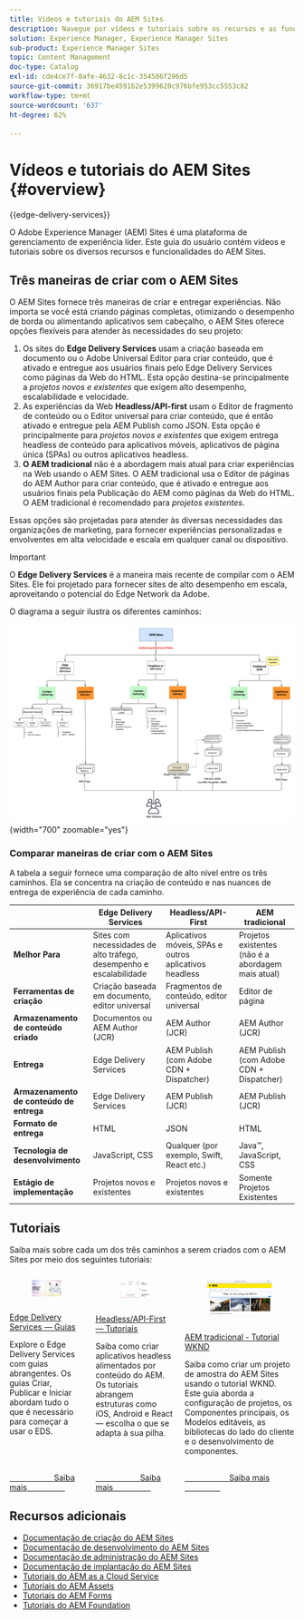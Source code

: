 ```yaml
---
title: Vídeos e tutoriais do AEM Sites
description: Navegue por vídeos e tutoriais sobre os recursos e as funcionalidades do Adobe Experience Manager Sites. O AEM Sites é uma plataforma líder em gerenciamento de experiência.
solution: Experience Manager, Experience Manager Sites
sub-product: Experience Manager Sites
topic: Content Management
doc-type: Catalog
exl-id: cde4ce7f-0afe-4632-8c1c-354586f296d5
source-git-commit: 36917be459162e5399620c976bfe953cc5553c82
workflow-type: tm+mt
source-wordcount: '637'
ht-degree: 62%

---
```


# Vídeos e tutoriais do AEM Sites {#overview}

{{edge-delivery-services}}

O Adobe Experience Manager (AEM) Sites é uma plataforma de gerenciamento de experiência líder. Este guia do usuário contém vídeos e tutoriais sobre os diversos recursos e funcionalidades do AEM Sites.

## Três maneiras de criar com o AEM Sites

O AEM Sites fornece três maneiras de criar e entregar experiências. Não importa se você está criando páginas completas, otimizando o desempenho de borda ou alimentando aplicativos sem cabeçalho, o AEM Sites oferece opções flexíveis para atender às necessidades do seu projeto:

1. Os sites do **Edge Delivery Services** usam a criação baseada em documento ou o Adobe Universal Editor para criar conteúdo, que é ativado e entregue aos usuários finais pelo Edge Delivery Services como páginas da Web do HTML. Esta opção destina-se principalmente a _projetos novos e existentes_ que exigem alto desempenho, escalabilidade e velocidade.
1. As experiências da Web **Headless/API-first** usam o Editor de fragmento de conteúdo ou o Editor universal para criar conteúdo, que é então ativado e entregue pela AEM Publish como JSON. Esta opção é principalmente para _projetos novos e existentes_ que exigem entrega headless de conteúdo para aplicativos móveis, aplicativos de página única (SPAs) ou outros aplicativos headless.
1. **O AEM tradicional** não é a abordagem mais atual para criar experiências na Web usando o AEM Sites. O AEM tradicional usa o Editor de páginas do AEM Author para criar conteúdo, que é ativado e entregue aos usuários finais pela Publicação do AEM como páginas da Web do HTML. O AEM tradicional é recomendado para _projetos existentes_.

Essas opções são projetadas para atender às diversas necessidades das organizações de marketing, para fornecer experiências personalizadas e envolventes em alta velocidade e escala em qualquer canal ou dispositivo.

>[!IMPORTANT]
>
> O **Edge Delivery Services** é a maneira mais recente de compilar com o AEM Sites. Ele foi projetado para fornecer sites de alto desempenho em escala, aproveitando o potencial do Edge Network da Adobe.

O diagrama a seguir ilustra os diferentes caminhos:

![AEM-Sites-Content-Authoring-and-Experience-Delivery-Paths.png](./assets/aem-sites-authoring-and-experience-delivery-paths.png){width="700" zoomable="yes"}

### Comparar maneiras de criar com o AEM Sites

A tabela a seguir fornece uma comparação de alto nível entre os três caminhos. Ela se concentra na criação de conteúdo e nas nuances de entrega de experiência de cada caminho.

|            | Edge Delivery Services | Headless/API-First | AEM tradicional |
|---------------------|------------------------------|---------------------------------|---------------------------------------------|
| **Melhor Para** | Sites com necessidades de alto tráfego, desempenho e escalabilidade | Aplicativos móveis, SPAs e outros aplicativos headless | Projetos existentes (não é a abordagem mais atual) |
| **Ferramentas de criação** | Criação baseada em documento, editor universal | Fragmentos de conteúdo, editor universal | Editor de página |
| **Armazenamento de conteúdo criado** | Documentos ou AEM Author (JCR) | AEM Author (JCR) | AEM Author (JCR) |
| **Entrega** | Edge Delivery Services | AEM Publish (com Adobe CDN + Dispatcher) | AEM Publish (com Adobe CDN + Dispatcher) |
| **Armazenamento de conteúdo de entrega** | Edge Delivery Services | AEM Publish (JCR) | AEM Publish (JCR) |
| **Formato de entrega** | HTML | JSON | HTML |
| **Tecnologia de desenvolvimento** | JavaScript, CSS | Qualquer (por exemplo, Swift, React etc.) | Java™, JavaScript, CSS |
| **Estágio de implementação** | Projetos novos e existentes | Projetos novos e existentes | Somente Projetos Existentes |

## Tutoriais

Saiba mais sobre cada um dos três caminhos a serem criados com o AEM Sites por meio dos seguintes tutoriais:

<!-- CARDS

* https://www.aem.live/docs/
  {title = Edge Delivery Services - Guides}
  {description = Explore Edge Delivery Services with comprehensive guides. The Build, Publish, and Launch guides cover everything you need to get started with EDS.}
  {image = ./assets/edge-delivery-services.png}
  {target = _blank}
* https://experienceleague.adobe.com/pt-br/docs/experience-manager-learn/getting-started-with-aem-headless/overview
  {title = Headless/API-First - Tutorials}
  {description = Learn how to build headless applications powered by AEM content. Tutorials cover frameworks like iOS, Android, and React—choose what fits your stack.}
  {image = ./assets/headless.png}
  {target = _self}
* https://experienceleague.adobe.com/pt-br/docs/experience-manager-learn/getting-started-wknd-tutorial-develop/overview
  {title = Traditional AEM - WKND Tutorial}
  {description = Learn how to build a sample AEM Sites project using the WKND tutorial. This guide walks you through project setup, Core Components, Editable Templates, client-side libraries, and component development.}
  {image = ./assets/aem-wknd-spa-editor-tutorial.png}
  {target = _self}
-->
<!-- START CARDS HTML - DO NOT MODIFY BY HAND -->
<div class="columns">
    <div class="column is-half-tablet is-half-desktop is-one-third-widescreen" aria-label="Edge Delivery Services - Guides">
        <div class="card" style="height: 100%; display: flex; flex-direction: column; height: 100%;">
            <div class="card-image">
                <figure class="image x-is-16by9">
                    <a href="https://www.aem.live/docs/" title="Edge Delivery Services — Guias" target="_blank" rel="referrer">
                        <img class="is-bordered-r-small" src="./assets/edge-delivery-services.png" alt="Edge Delivery Services — Guias"
                             style="width: 100%; aspect-ratio: 16 / 9; object-fit: cover; overflow: hidden; display: block; margin: auto;">
                    </a>
                </figure>
            </div>
            <div class="card-content is-padded-small" style="display: flex; flex-direction: column; flex-grow: 1; justify-content: space-between;">
                <div class="top-card-content">
                    <p class="headline is-size-6 has-text-weight-bold">
                        <a href="https://www.aem.live/docs/" target="_blank" rel="referrer" title="Edge Delivery Services — Guias">Edge Delivery Services — Guias</a>
                    </p>
                    <p class="is-size-6">Explore o Edge Delivery Services com guias abrangentes. Os guias Criar, Publicar e Iniciar abordam tudo o que é necessário para começar a usar o EDS.</p>
                </div>
                <a href="https://www.aem.live/docs/" target="_blank" rel="referrer" class="spectrum-Button spectrum-Button--outline spectrum-Button--primary spectrum-Button--sizeM" style="align-self: flex-start; margin-top: 1rem;">
                    <span class="spectrum-Button-label has-no-wrap has-text-weight-bold">Saiba mais</span>
                </a>
            </div>
        </div>
    </div>
    <div class="column is-half-tablet is-half-desktop is-one-third-widescreen" aria-label="Headless/API-First - Tutorials">
        <div class="card" style="height: 100%; display: flex; flex-direction: column; height: 100%;">
            <div class="card-image">
                <figure class="image x-is-16by9">
                    <a href="https://experienceleague.adobe.com/pt-br/docs/experience-manager-learn/getting-started-with-aem-headless/overview" title="Headless/API-First — Tutoriais" target="_self" rel="referrer">
                        <img class="is-bordered-r-small" src="./assets/headless.png" alt="Headless/API-First — Tutoriais"
                             style="width: 100%; aspect-ratio: 16 / 9; object-fit: cover; overflow: hidden; display: block; margin: auto;">
                    </a>
                </figure>
            </div>
            <div class="card-content is-padded-small" style="display: flex; flex-direction: column; flex-grow: 1; justify-content: space-between;">
                <div class="top-card-content">
                    <p class="headline is-size-6 has-text-weight-bold">
                        <a href="https://experienceleague.adobe.com/pt-br/docs/experience-manager-learn/getting-started-with-aem-headless/overview" target="_self" rel="referrer" title="Headless/API-First — Tutoriais">Headless/API-First — Tutoriais</a>
                    </p>
                    <p class="is-size-6">Saiba como criar aplicativos headless alimentados por conteúdo do AEM. Os tutoriais abrangem estruturas como iOS, Android e React — escolha o que se adapta à sua pilha.</p>
                </div>
                <a href="https://experienceleague.adobe.com/pt-br/docs/experience-manager-learn/getting-started-with-aem-headless/overview" target="_self" rel="referrer" class="spectrum-Button spectrum-Button--outline spectrum-Button--primary spectrum-Button--sizeM" style="align-self: flex-start; margin-top: 1rem;">
                    <span class="spectrum-Button-label has-no-wrap has-text-weight-bold">Saiba mais</span>
                </a>
            </div>
        </div>
    </div>
    <div class="column is-half-tablet is-half-desktop is-one-third-widescreen" aria-label="Traditional AEM - WKND Tutorial">
        <div class="card" style="height: 100%; display: flex; flex-direction: column; height: 100%;">
            <div class="card-image">
                <figure class="image x-is-16by9">
                    <a href="https://experienceleague.adobe.com/pt-br/docs/experience-manager-learn/getting-started-wknd-tutorial-develop/overview" title="AEM tradicional - Tutorial WKND" target="_self" rel="referrer">
                        <img class="is-bordered-r-small" src="./assets/aem-wknd-spa-editor-tutorial.png" alt="AEM tradicional - Tutorial WKND"
                             style="width: 100%; aspect-ratio: 16 / 9; object-fit: cover; overflow: hidden; display: block; margin: auto;">
                    </a>
                </figure>
            </div>
            <div class="card-content is-padded-small" style="display: flex; flex-direction: column; flex-grow: 1; justify-content: space-between;">
                <div class="top-card-content">
                    <p class="headline is-size-6 has-text-weight-bold">
                        <a href="https://experienceleague.adobe.com/pt-br/docs/experience-manager-learn/getting-started-wknd-tutorial-develop/overview" target="_self" rel="referrer" title="AEM tradicional - Tutorial WKND">AEM tradicional - Tutorial WKND</a>
                    </p>
                    <p class="is-size-6">Saiba como criar um projeto de amostra do AEM Sites usando o tutorial WKND. Este guia aborda a configuração de projetos, os Componentes principais, os Modelos editáveis, as bibliotecas do lado do cliente e o desenvolvimento de componentes.</p>
                </div>
                <a href="https://experienceleague.adobe.com/pt-br/docs/experience-manager-learn/getting-started-wknd-tutorial-develop/overview" target="_self" rel="referrer" class="spectrum-Button spectrum-Button--outline spectrum-Button--primary spectrum-Button--sizeM" style="align-self: flex-start; margin-top: 1rem;">
                    <span class="spectrum-Button-label has-no-wrap has-text-weight-bold">Saiba mais</span>
                </a>
            </div>
        </div>
    </div>
</div>
<!-- END CARDS HTML - DO NOT MODIFY BY HAND -->


## Recursos adicionais

* [Documentação de criação do AEM Sites](https://experienceleague.adobe.com/pt-br/docs/experience-manager-65/content/sites/authoring/essentials/first-steps)
* [Documentação de desenvolvimento do AEM Sites](https://experienceleague.adobe.com/pt-br/docs/experience-manager-65/content/implementing/developing/introduction/getting-started)
* [Documentação de administração do AEM Sites](https://experienceleague.adobe.com/pt-br/docs/experience-manager-65/content/sites/administering/home)
* [Documentação de implantação do AEM Sites](https://experienceleague.adobe.com/pt-br/docs/experience-manager-65/content/implementing/deploying/introduction/platform)
* [Tutoriais do AEM as a Cloud Service](/help/cloud-service/overview.md)
* [Tutoriais do AEM Assets](/help/assets/overview.md)
* [Tutoriais do AEM Forms](/help/forms/overview.md)
* [Tutoriais do AEM Foundation](/help/foundation/overview.md)
